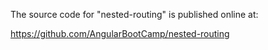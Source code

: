 The source code for "nested-routing" is published online at:

https://github.com/AngularBootCamp/nested-routing

